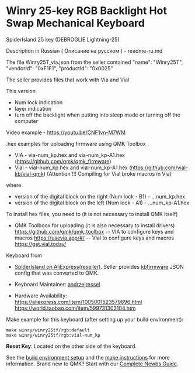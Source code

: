 # Winry 25-key RGB Backlight Hot Swap Mechanical Keyboard

SpiderIsland 25 key (DEBROGLIE Lightning-25)

Description in Russian ( Описание на русском ) - readme-ru.md

The file Winry25T_via.json from the seller contained "name": "Winry25T", "vendorId": "0xF1F1", "productId": "0x0025"

The seller provides files that work with Via and Vial

This version
- Num lock indication
- layer indication
- turn off the backlight when putting into sleep mode or turning off the computer

Video example - https://youtu.be/CNF1vn-M7WM


.hex examples for uploading firmware using QMK Toolbox
* VIA - via-num_kp.hex and via-num_kp-A1.hex (https://github.com/qmk/qmk_firmware) 
* Vial - vial-num_kp.hex and vial-num_kp-A1.hex (https://github.com/vial-kb/vial-qmk) (Attention !!! Compiling for Vial broke macros in Via)

where
- version of the digital block on the right (Num lock - B1) - ...num_kp.hex
- version of the digital block on the left (Num lock - A1) - ...num_kp-A1.hex

To install hex files, you need to (it is not necessary to install QMK itself)
- QMK Toolboox for uploading (it is also necessary to install drivers) https://github.com/qmk/qmk_toolbox
-- VIA  to configure keys and macros https://usevia.app/#/
-- Vial to configure keys and macros https://get.vial.today/


Keyboard from
* [SpiderIsland on AliExpress(reseller)](https://a.aliexpress.com/_dVJsSpR). Seller provides [kbfirmware](https://kbfirmware.com/) JSON config that was converted to QMK.


* Keyboard Maintainer: [andrzejressel](https://github.com/andrzejressel)
* Hardware Availability: 
https://aliexpress.com/item/1005001523579896.html
https://world.taobao.com/item/599731303104.htm

Make example for this keyboard (after setting up your build environment):

    make winry/winry25tf/rgb:default
    make winry/winry25tf/rgb:vial-num_kp

**Reset Key**: Located on the other side of the keyboard.

See the [build environment setup](https://docs.qmk.fm/#/getting_started_build_tools) and the [make instructions](https://docs.qmk.fm/#/getting_started_make_guide) for more information. Brand new to QMK? Start with our [Complete Newbs Guide](https://docs.qmk.fm/#/newbs).
